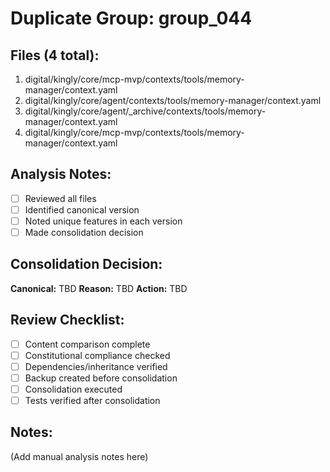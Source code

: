 # Duplicate Group: group_044

## Files (4 total):
1. digital/kingly/core/mcp-mvp/contexts/tools/memory-manager/context.yaml
2. digital/kingly/core/agent/contexts/tools/memory-manager/context.yaml
3. digital/kingly/core/agent/_archive/contexts/tools/memory-manager/context.yaml
4. digital/kingly/core/mcp-mvp/contexts/tools/memory-manager/context.yaml

## Analysis Notes:
- [ ] Reviewed all files
- [ ] Identified canonical version
- [ ] Noted unique features in each version
- [ ] Made consolidation decision

## Consolidation Decision:
**Canonical:** TBD
**Reason:** TBD
**Action:** TBD

## Review Checklist:
- [ ] Content comparison complete
- [ ] Constitutional compliance checked
- [ ] Dependencies/inheritance verified
- [ ] Backup created before consolidation
- [ ] Consolidation executed
- [ ] Tests verified after consolidation

## Notes:
(Add manual analysis notes here)
